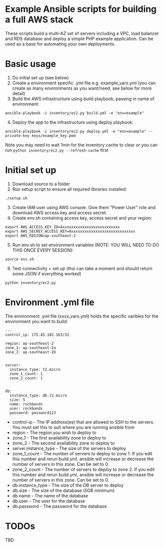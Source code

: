 Example Ansible scripts for building a full AWS stack
=============================================
These scripts build a multi-AZ set of servers including a VPC, load balancer and RDS database and deploy a simple PHP example application. Can be used as a base for automating your own deployments.

Basic usage
===========
1. Do initial set up (see below)
2. Create a environment specific .yml file e.g. example_vars.yml (you can create as many environments as you want/need, see below for more detail)
3. Build the AWS infrastructure using build playbook, passing in name of environment:

  ```
  ansible-playbook -i inventory/ec2.py build.yml -e "env=example"
  ```
4. Deploy the app to the infrastructure using deploy playbook:

  ```
  ansible-playbook -i inventory/ec2.py deploy.yml -e "env=example" --private-key keys/example_key.pem
  ```
  Note you may need to wait 1min for the inventory cache to clear or you can run ```python inventory/ec2.py --refresh-cache``` first

Initial set up
==============
1. Download source to a folder
2. Run setup script to ensure all required libraries installed:

  ```
  ./setup.sh
  ```
3. Create IAM user using AWS console. Give them "Power User" role and download AWS access key and access secret.
4. Create env.sh containing access key, access secret and your region:

  ```
  export AWS_ACCESS_KEY_ID=Axxxxxxxxxxxxxxxxxxxxxxxxxx
  export AWS_SECRET_ACCESS_KEY=0xxxxxxxxxxxxxxxxxxxxxxxxxxxxx
  export AWS_REGION=ap-southeast-2
  ```    
5. Run env.sh to set environment variables (NOTE: YOU WILL NEED TO DO THIS ONCE EVERY SESSION):

  ```
  source env.sh
  ```    
6. Test connectivity + set up (thsi can take a moment and should return some JSON if everything worked)

  ```
  python inventory/ec2.py
  ```

Environment .yml file
=====================
The environment .yml file (xxxx_vars.yml) holds the specific varibles for the environment you want to build:

```
---
control_ip: 175.45.102.163/32

region: ap-southeast-2
zone_1: ap-southeast-2a
zone_2: ap-southeast-2b


server:
  instance_type: t2.micro
  zone_1_count: 1
  zone_2_count: 1


db:
  instance_type: db.t2.micro
  size: 5
  name: rockbands
  user: rockbands
  password: password123
```

* control-ip - The IP address(es) that are allowed to SSH to the servers. You must set this to suit where you are running ansible from
* region - The region you wish to deploy to
* zone_1 - The first availability zone to deploy to
* zone_2 - The second availability zone to deploy to
* server.instance_type - The size of the servers to deploy
* zone_1_count - The number of servers to deploy to zone 1. If you edit this number and rerun build.yml, ansible will increase or decrease the number of servers in this zone. Can be set to 0.
* zone_2_count - The number of servers to deploy to zone 2. If you edit this number and rerun build.yml, ansible will increase or decrease the number of servers in this zone. Can be set to 0.
* db.instance_type - The size of the DB server to deploy
* db.size - The size of the database (5GB minimum)
* db.name - The name of the database
* db.user - The user for the database
* db.password - The password for the database


TODOs
=====
TBD
